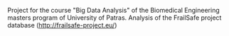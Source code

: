 
Project for the course "Big Data Analysis"  of the Biomedical Engineering masters program of University of Patras.
Analysis of the FrailSafe project database (http://frailsafe-project.eu/)
